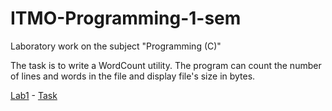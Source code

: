 # ITMO-Programming-1-sem

Laboratory work on the subject "Programming (C)"

The task is to write a WordCount utility. The program can count the number of lines and words in the file and display file's size in bytes.

[Lab1](https://github.com/shvetsovart/ITMO-Programming-1-sem/blob/lab1/lab1.c "lab1") - [Task](Amz-Algorithm=AWS4-HMAC-SHA256&X-Amz-Credential=AKIAT73L2G45O3KS52Y5%2F20211111%2Fus-west-2%2Fs3%2Faws4_request&X-Amz-Date=20211111T101702Z&X-Amz-Expires=86400&X-Amz-Signature=70582cf8e1b811f2b6cf809efdacabbcee1df5305c466d232834abce5441b92a&X-Amz-SignedHeaders=host&response-content-disp "Task")
